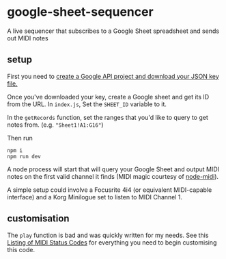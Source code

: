 # google-sheet-sequencer

A live sequencer that subscribes to a Google Sheet spreadsheet and sends out MIDI notes

## setup

First you need to [create a Google API project and download your JSON key file.](https://web.archive.org/web/20220327214758/https://flaviocopes.com/google-api-authentication/)

Once you've downloaded your key, create a Google sheet and get its ID from the URL. In `index.js`, Set the `SHEET_ID` variable to it.

In the `getRecords` function, set the ranges that you'd like to query to get notes from. (e.g. `"Sheet1!A1:G16"`)

Then run

```
npm i
npm run dev
```

A node process will start that will query your Google Sheet and output MIDI notes on the first valid channel it finds (MIDI magic courtesy of [node-midi](https://github.com/justinlatimer/node-midi)).

A simple setup could involve a Focusrite 4i4 (or equivalent MIDI-capable interface) and a Korg Minilogue set to listen to MIDI Channel 1.

## customisation

The `play` function is bad and was quickly written for my needs. See this [Listing of MIDI Status Codes](https://web.archive.org/web/20210225031154/http://www.opensound.com/pguide/midi/midi5.html) for everything you need to begin customising this code.
